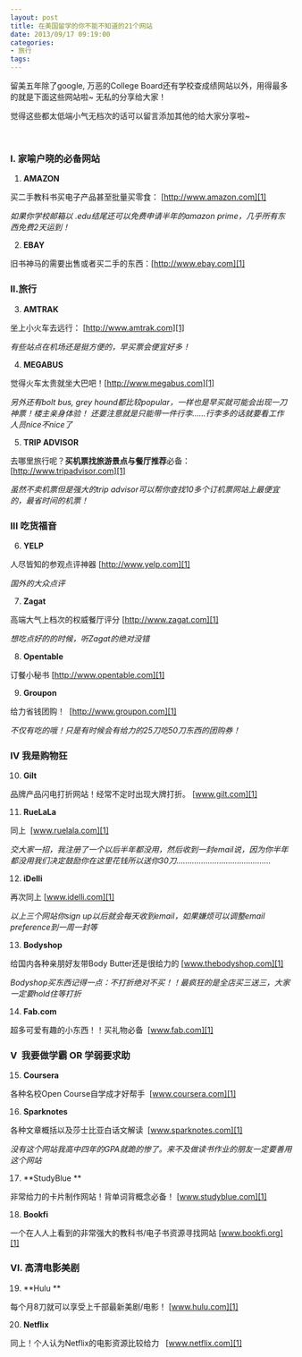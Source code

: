 ```yaml
---
layout: post
title: 在美国留学的你不能不知道的21个网站
date: 2013/09/17 09:19:00
categories:
- 旅行
tags:
---
```


留美五年除了google, 万恶的College Board还有学校查成绩网站以外，用得最多的就是下面这些网站啦~ 无私的分享给大家！

觉得这些都太低端小气无档次的话可以留言添加其他的给大家分享啦~

 

### I. 家喻户晓的必备网站

1. **AMAZON** 

买二手教科书买电子产品甚至批量买零食： [http://www.amazon.com][1]

*如果你学校邮箱以 .edu结尾还可以免费申请半年的amazon prime，几乎所有东西免费2天运到！*

2. **EBAY** 

旧书神马的需要出售或者买二手的东西：[http://www.ebay.com][1]    

### II.旅行

3. **AMTRAK** 

坐上小火车去远行： [http://www.amtrak.com][1]

*有些站点在机场还是挺方便的，早买票会便宜好多！*  

4. **MEGABUS** 

觉得火车太贵就坐大巴吧！[http://www.megabus.com][1]

*另外还有bolt bus, grey hound都比较popular，一样也是早买就可能会出现一刀神票！楼主亲身体验！ 还要注意就是只能带一件行李……行李多的话就要看工作人员nice不nice了*  

5. **TRIP ADVISOR** 

去哪里旅行呢？**买机票找旅游景点与餐厅推荐**必备：[http://www.tripadvisor.com][1]

*虽然不卖机票但是强大的trip advisor可以帮你查找10多个订机票网站上最便宜的，最省时间的机票！*  

### III 吃货福音

6. **YELP** 

人尽皆知的参观点评神器 [http://www.yelp.com][1]

*国外的大众点评*

7. **Zagat** 

高端大气上档次的权威餐厅评分 [http://www.zagat.com][1]

*想吃点好的的时候，听Zagat的绝对没错*

8. **Opentable** 

订餐小秘书 [http://www.opentable.com][1]

9. **Groupon** 

给力省钱团购！  [http://www.groupon.com][1]

*不仅有吃的哦！只是有时候会有给力的25刀吃50刀东西的团购券！*

### IV 我是购物狂

10. **Gilt** 

品牌产品闪电打折网站！经常不定时出现大牌打折。 [www.gilt.com][1]

11. **RueLaLa**  

同上  [www.ruelala.com][1]

*交大家一招，我注册了一个以后半年都没用，然后收到一封email说，因为你半年都没用我们决定鼓励你在这里花钱所以送你30刀……………………………………*

12. **iDelli**

再次同上 [www.idelli.com][1]

*以上三个网站你sign up以后就会每天收到email，如果嫌烦可以调整email preference到一周一封等*

13. **Bodyshop** 

给国内各种亲朋好友带Body Butter还是很给力的 [www.thebodyshop.com][1]

*Bodyshop买东西记得一点：不打折绝对不买！！最疯狂的是全店买三送三，大家一定要hold住等打折*

14. **Fab.com** 

超多可爱有趣的小东西！！买礼物必备  [www.fab.com][1]  

### V  我要做学霸 OR 学弱要求助

15. **Coursera** 

各种名校Open Course自学成才好帮手  [www.coursera.com][1]

16. **Sparknotes**  

各种文章概括以及莎士比亚白话文解读  [www.sparknotes.com][1]

*没有这个网站我高中四年的GPA就跪的惨了。来不及做读书作业的朋友一定要善用这个网站*

17. **StudyBlue **

非常给力的卡片制作网站！背单词背概念必备！ [www.studyblue.com][1]

18. **Bookfi** 

一个在人人上看到的非常强大的教科书/电子书资源寻找网站 [www.bookfi.org][1]  

### VI. 高清电影美剧

19. **Hulu **

每个月8刀就可以享受上千部最新美剧/电影！ [www.hulu.com][1]

20. **Netflix** 

同上！个人认为Netflix的电影资源比较给力   [www.netflix.com][1]

[1]: http://reg.renren.com/xn6253.do?ss=10130&rt=2
